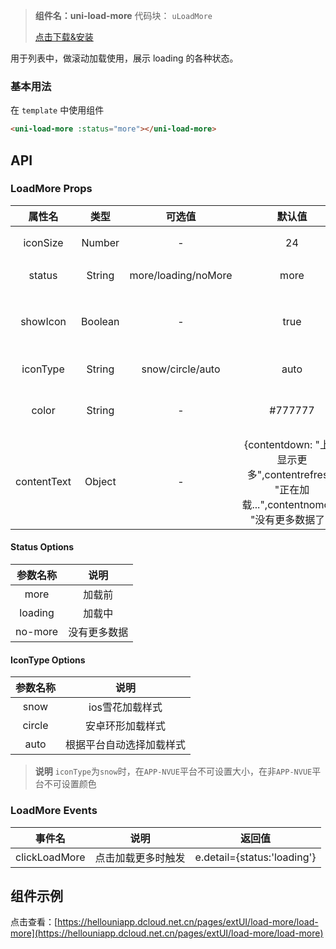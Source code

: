 
> **组件名：uni-load-more**
> 代码块： `uLoadMore`
> 
>  [点击下载&安装](https://ext.dcloud.net.cn/plugin?name=uni-load-more)

用于列表中，做滚动加载使用，展示 loading 的各种状态。

### 基本用法

在 ``template`` 中使用组件

```html
<uni-load-more :status="more"></uni-load-more>
```

## API

### LoadMore Props

|属性名|类型|	可选值|默认值	|说明|
|:-:|:-:|:-:|:-:|:-:|
|iconSize|Number|-|24|指定图标大小|
|status|String	|more/loading/noMore|more|loading 的状态|
|showIcon|Boolean|-|true|是否显示 loading 图标|
|iconType|String|snow/circle/auto|auto|指定图标样式|
|color|String|-|#777777	|图标和文字颜色|
|contentText|Object|-|{contentdown: "上拉显示更多",contentrefresh: "正在加载...",contentnomore: "没有更多数据了"}|各状态文字说明	|

#### Status Options
|参数名称|说明|
|:-:|:-:|
|more|加载前|
|loading|加载中	|
|no-more|没有更多数据	|

#### IconType Options
|参数名称|说明|
|:-:|:-:|
|snow|ios雪花加载样式|
|circle	|安卓环形加载样式|
|auto|根据平台自动选择加载样式	|




> **说明**
> `iconType`为`snow`时，在`APP-NVUE`平台不可设置大小，在非`APP-NVUE`平台不可设置颜色



### LoadMore Events

|事件名					|说明				|返回值						|
|:-:						|:-:				|:-:						|
|clickLoadMore	|点击加载更多时触发	|e.detail={status:'loading'}|



## 组件示例

点击查看：[https://hellouniapp.dcloud.net.cn/pages/extUI/load-more/load-more](https://hellouniapp.dcloud.net.cn/pages/extUI/load-more/load-more)